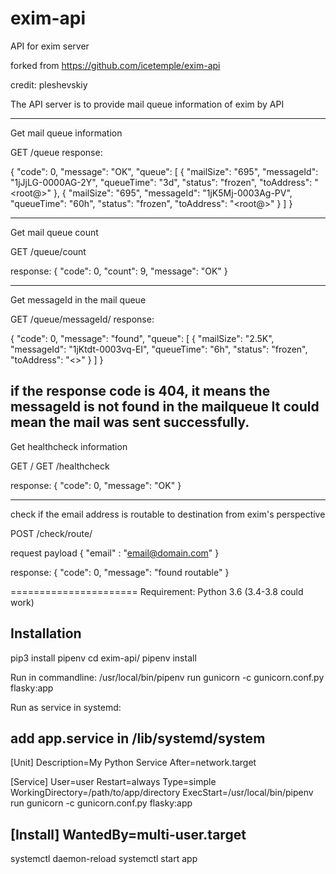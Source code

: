 # exim-api
API for exim server

forked from https://github.com/icetemple/exim-api

credit: pleshevskiy 

The API server is to provide mail queue information of exim by API


---
Get mail queue information

GET /queue
response:

{
  "code": 0,
  "message": "OK",
  "queue": [
    {
      "mailSize": "695",
      "messageId": "1jJjLG-0000AG-2Y",
      "queueTime": "3d",
      "status": "frozen",
      "toAddress": "<root@>"
    },
    {
      "mailSize": "695",
      "messageId": "1jK5Mj-0003Ag-PV",
      "queueTime": "60h",
      "status": "frozen",
      "toAddress": "<root@>"
    }
  ]
}

---
Get mail queue count

GET /queue/count

response:
{
  "code": 0,
  "count": 9,
  "message": "OK"
}


---
Get messageId in the mail queue

GET /queue/messageId/<messageId>
response:

{
  "code": 0,
  "message": "found",
  "queue": [
    {
      "mailSize": "2.5K",
      "messageId": "1jKtdt-0003vq-EI",
      "queueTime": "6h",
      "status": "frozen",
      "toAddress": "<>"
    }
  ]
}

if the response code is 404, it means the messageId is not found in the mailqueue
It could mean the mail was sent successfully.
---
Get healthcheck information

GET /
GET /healthcheck

response:
{
  "code": 0,
  "message": "OK"
}

---
check if the email address is routable to destination from exim's perspective

POST /check/route/

request payload
{ "email" : "email@domain.com" }

response:
{
  "code": 0,
  "message": "found routable"
}


======================
Requirement:
Python 3.6 (3.4-3.8 could work)

Installation 
---
pip3 install pipenv
cd exim-api/
pipenv install

Run in commandline:
/usr/local/bin/pipenv run gunicorn -c gunicorn.conf.py flasky:app

Run as service in systemd:

add app.service in /lib/systemd/system
----------------------------------------
[Unit]
Description=My Python Service
After=network.target

[Service]
User=user
Restart=always
Type=simple
WorkingDirectory=/path/to/app/directory
ExecStart=/usr/local/bin/pipenv run gunicorn -c gunicorn.conf.py flasky:app

[Install]
WantedBy=multi-user.target
----------------------------------------

systemctl daemon-reload
systemctl start app
